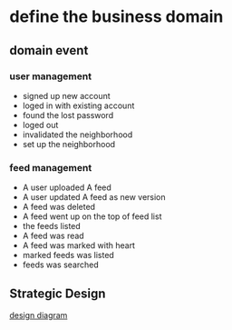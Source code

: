 # define the business domain

## domain event

### user management

- signed up new account
- loged in with existing account
- found the lost password
- loged out
- invalidated the neighborhood
- set up the neighborhood

### feed management

- A user uploaded A feed
- A user updated A feed as new version
- A feed was deleted
- A feed went up on the top of feed list
- the feeds listed
- A feed was read
- A feed was marked with heart
- marked feeds was listed
- feeds was searched


## Strategic Design

[design diagram](https://viewer.diagrams.net/?tags=%7B%7D&highlight=0000ff&edit=_blank&layers=1&nav=1&title=carrot-market-command.drawio#R7Z1Nk6I4GMc%2FTY5uERIgHEGd3cue5rBVe9miBV9qUXqV3rbn029CEoT42INTLtE4p8YEUZ9fEv7PC2lEptvjr%2Fvsdf17lRcl8r38iMgM%2Bb4f%2BYz%2FES0fqgWHWLas9ptctnUavm6%2BFarRU61vm7w49E6sq6qsN6%2F9xkW12xWLuteW7ffVe%2F%2B0ZVX2P%2FU1WxVnDV8XWXne%2Bscmr9eylfnRqf23YrNa60%2FGYSx7tpk%2BWf2SwzrLq%2FdOE5kjMt1XVS2PtsdpUQrrabvI93250Nt%2BsX2xq4e8gQRldlwcv82mf%2F25Pvz58oGjYqKu8m9WvqkfjOYzFCeITdF8iuIUxfyqHponKPUQ85rGOWJBczBDKW16m9Ni1jRGiDHRwlKU0F%2FUb68%2FtEH31dsuL8R3woik7%2BtNXXx9zRai952PId62rrel6l5uynJaldW%2BeS%2FJs4ItF7z9UO%2Brv4tOT7hgxcuS96jfU%2Bzr4njRULg1Px%2B4RbUt6v0HP0W9IVbA1JDFRL1%2BP%2FHHGuq6wz5UbZkacqv2yicq%2FECBuQKSD0DixsUonjZgIpQyzYM5DIb1wZDYNhgyBIwvJ02AGFVTihGHIWGvT8mPbFNiACW5ijVAuKU5LskhjZvGVC12qtFvmMwEIjG%2Fkn6vp2kzxGLHYAbBva2F8Y1h8vfGuncmZmkiCafiBDV1m4kqJnaMYqpbpuqA6TmcEnUan96OYfc929hx8MNCRUJMPAG3xaTOZOLk05k3BLVki2IBgnphAeX2vQmoCbm3%2BYlDcIIyHyUSVCKmkTS5vn93TM4%2FgSv74npzL5c%2BbO48fAmD8EbmNhRIHJxZOwKMHf1vxo5AAWIsfOernpwSvDedn6bB441%2Ben%2BjH9Yabox%2BYo7%2Bc2uPOvp9yHkF%2FaK%2B9n68gT7xjfuxdU3tQz6pKwN9EhnmprZH%2BiBHs40APOAAp32L23ftferyADdCXCS0PcAheZ8IrS4XbqnelWinStQkoWAhtYz0%2B8QB50KF0uF6XniCF6eCd73vFRQspxAb5r%2BQ8EZsQmMqQEu9NyobSNE%2FJxsc3RsbyAF4UjaGOm0zSPbgQM7Ak8IJjRsOoKjGhUMAAeuHZS0sVPEf1TVw%2BM9bpTsmhyZFmfATqPd6PHXyo5X4%2B3Yo9kik%2F3bZqtgK%2B6jL8q8pryzPO6PIrVv3UfWR7KpdYfBTTVm5We34ywX%2FNP7hJBWsNousTFTHdpPn5SUx0h89eXZYt1LxFlLDmJYTDMQSW1eyi77Ve7dnD8npmYjtiqgun3RE6%2Bo2cCyD%2BUFHdbenORXw10KsvcHZ1uEE0uHfY8UhSCBt1NchRNgIBjBmndGF4LzBqDlI2gSKzpuc5hNtXCqnYBmCEWNIlYwLC5Lz35tQnFHqdRIuTjEKjAkVA97wyIwgWf85I60ce2ox6QT7A60lufzEmpcmGHey2TIjlsYNX6dAM69%2Fd8P2EwYE8hE%2BJ91kqWPWB8wbsQacAoPDIYrUSE6H9u9%2FUFHCQEwSzVT3%2Frxl%2BhOKSX%2BaetZvmtpd%2FRGFkzTZV0%2Bvve7hMvUo5NuPS%2BtCVevnPoOPkpn2GVyTOKcppCFZd%2BwoEIA5h%2FS5731LECMluuJ7c7DpoGAI6Fc%2FkPnvxlemg%2BIZ31f0ZyLggWDouWAWl9p3jumgSMZwFf54UAi5N3VNBwUswDjF45mfGtXz9mMRdFAsQi5JDOtyXNZksR7O%2FCG7uwgBHRQhAB2Nx7P%2FJKB350xccO5BfdT3IR7P%2Fiy%2BNzdBawQ367Aw6a83oe1CrABynV0xt2%2Bs7qHtus4A8oFdsTYxaj5i37a1IU%2FXFWszs2zQ%2BkricgGtWaSJoaqWcc0Nea6umNusV8YeUHk5rrmdfsxtgAgf19qQD%2BqMtQNTdANhsHHNfY3L6Xbh6sSMh0XQkymjVq4Ggx1S5%2BmYZcXYg8Jlo9LRX2DoUtV%2FDj2hnSoPMCXw%2BEF%2FcnfZ%2FdBlp5ev5oYfZls7hVd6vZ%2Fs3%2BD28jYhZmViYH15G5wtdp6Ob6RqGBDfGBnO4Nyy83CwUe8ChfpGhjM4tew8nNBMckJZhnHhXOnOP%2B0tyczPhfYXvQt74JDLmyJ%2B8jCXLOu4UI57sSqHNMyNcvznqtHF1gsVwiv33vnped0BM3g7P0c9L4yB1XJU10tf%2BOd97lrXC8zwjHuniwaVtT8FHmbOLCghNDIdKKrxnHSwZ%2BCJrHtfEeR9cQH2RWz%2FKg5oY3PjkX8tHTkmfuyYhDMzG%2BCGKaOqgQjyws4gwWyMB%2BQi9ZhyQtx7XnlCjKfKifUabQboCrXtyeE12%2FUsfNVuKsuCo7iwm4q88nPtphIYBYMBsLKOvJsKg258w2btAzpR5tPH9ldN5nJZ24SapT%2Bh5T2X2ZV1bc%2FrQvnUiDdYz14xOFYILFVPQMd4EpUAsYlb0eEvT%2F%2FnqOnr%2FLsoMv8P)